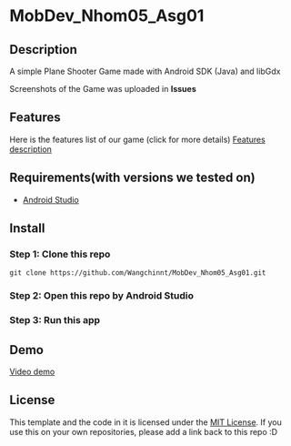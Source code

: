 # MobDev_Nhom05_Asg01

## Description
<p>A simple Plane Shooter Game made with Android SDK (Java) and libGdx</p>
 Screenshots of the Game was uploaded in <strong>Issues</strong> <br/>

## Features
Here is the features list of our game (click for more details) [Features description](https://docs.google.com/document/d/1ljaTOq_aLTvvcEJ96rQs6PBrYiuqcYhQCl0aGjBaA14/edit?usp=sharing)
## Requirements(with versions we tested on)
-  [Android Studio](https://developer.android.com/studio?gad_source=1gclid=CjwKCAjw_e2wBhAEEiwAyFFFo7okISJuJ9jEzHFOLbyf6hTAI86efO8MnpGMiVn95zQzaezl03nZlhoCLLcQAvD_BwE&gclsrc=aw.ds)
## Install
### Step 1: Clone this repo
`git clone https://github.com/Wangchinnt/MobDev_Nhom05_Asg01.git`
### Step 2: Open this repo by Android Studio
### Step 3: Run this app 
## Demo
[Video demo](https://youtu.be/nHML-rQOF20?si=Lu47afRlzvYk4PkH)
## License
This template and the code in it is licensed under the [MIT License](https://github.com/git/git-scm.com/blob/main/MIT-LICENSE.txt).
If you use this on your own repositories, please add a link back to this repo :D
